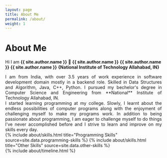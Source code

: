 ```yaml
---
layout: page
title: About Me
permalink: /about/
weight: 1
---
```


# **About Me**

Hi I am **{{ site.author.name }}** :pray:
**{{ site.author.name }}**
**{{ site.author.name }}**
**{{ site.author.name }}** **{National Institute of Technology Allahabad, IN}** 
<div align="justify">
I am from India, with over 3.5 years of work experience in software development domain mostly in a backend role. Skilled in Data Structures and Algorithm, Java, C++, Python. I pursued my bechelor's degree in Computer Science and Engineering from **National** Institute of Technology Allahabad, IN.
<br>
I started learning programming at my college. Slowly, I learnt about the endless possibilities of computer programs along with the enjoyment of challenging myself to make my programs work. In addition to being passionate about programming, I am eager to challenge myself to do things I've never accomplished before and I strive to learn and improve on my skills every day.
</div>

<div class="row">
{% include about/skills.html title="Programming Skills" source=site.data.programming-skills %}
{% include about/skills.html title="Other Skills" source=site.data.other-skills %}
</div>

<div class="row">
{% include about/timeline.html %}
</div>